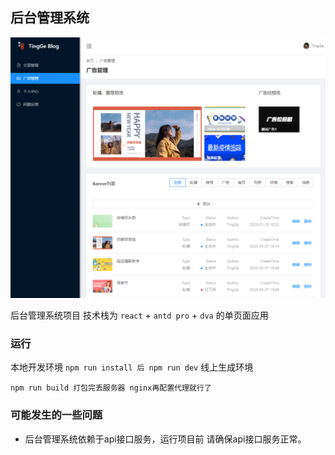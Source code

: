 
## 后台管理系统

![avatar](https://github.com/lululuting/pic/blob/master/preview/%E5%90%8E%E5%8F%B0.png?raw=true)

后台管理系统项目 技术栈为 `react` + `antd pro` + `dva` 的单页面应用



### 运行
本地开发环境 `npm run install 后 npm run dev`
线上生成环境
```
npm run build 打包完丢服务器 nginx再配置代理就行了
```

### 可能发生的一些问题
- 后台管理系统依赖于api接口服务，运行项目前 请确保api接口服务正常。



